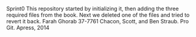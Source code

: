 Sprint0
This repository started by initializing it, then adding the three required files from the book. Next we deleted one of the files and tried to revert it back.
Farah Ghorab 37-7761
Chacon, Scott, and Ben Straub. Pro Git. Apress,
2014


